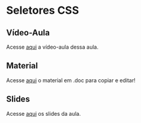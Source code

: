 # Seletores CSS

## Vídeo-Aula
Acesse [aqui](https://drive.google.com/file/d/1bj8tD5qkSs6l6AJrX-Xr-wPCDA3QR7xA/view?usp=sharing) a vídeo-aula dessa aula.

## Material 
Acesse [aqui](https://docs.google.com/document/d/1GzMlfmCVCBxNUpFqRxzU50zJQ3D_YETYouYOMH9aDao/edit?usp=sharing) o material em .doc para copiar e editar!

## Slides
Acesse [aqui](https://www.canva.com/design/DAGDFeiliXw/euj2ViN6n5V-GX3p7SgPRw/edit?utm_content=DAGDFeiliXw&utm_campaign=designshare&utm_medium=link2&utm_source=sharebutton) os slides da aula.